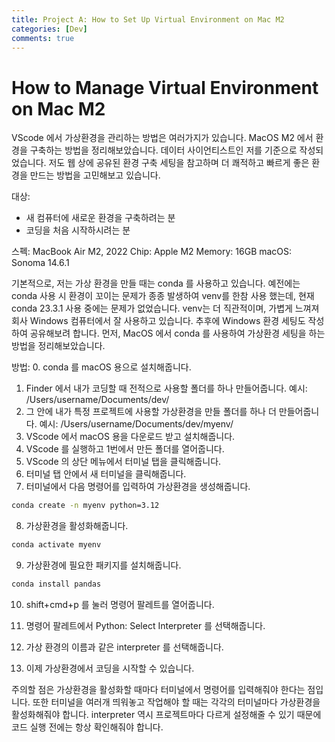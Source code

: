 ```yaml
---
title: Project A: How to Set Up Virtual Environment on Mac M2
categories: [Dev]
comments: true
---
```



# How to Manage Virtual Environment on Mac M2


VScode 에서 가상환경을 관리하는 방법은 여러가지가 있습니다.
MacOS M2 에서 환경을 구축하는 방법을 정리해보았습니다.
데이터 사이언티스트인 저를 기준으로 작성되었습니다.
저도 웹 상에 공유된 환경 구축 세팅을 참고하며 더 쾌적하고 빠르게 좋은 환경을 만드는 방법을 고민해보고 있습니다.

대상:
- 새 컴퓨터에 새로운 환경을 구축하려는 분
- 코딩을 처음 시작하시려는 분

스펙:
MacBook Air M2, 2022
Chip: Apple M2
Memory: 16GB
macOS: Sonoma 14.6.1

기본적으로, 저는 가상 환경을 만들 때는 conda 를 사용하고 있습니다.
예전에는 conda 사용 시 환경이 꼬이는 문제가 종종 발생하여 venv를 한참 사용 했는데, 현재 conda 23.3.1 사용 중에는 문제가 없었습니다.
venv는 더 직관적이며, 가볍게 느껴져 회사 Windows 컴퓨터에서 잘 사용하고 있습니다.
추후에 Windows 환경 세팅도 작성하여 공유해보려 합니다.
먼저, MacOS 에서 conda 를 사용하여 가상환경 세팅을 하는 방법을 정리해보았습니다.

방법:
0. conda 를 macOS 용으로 설치해줍니다.
1. Finder 에서 내가 코딩할 때 전적으로 사용할 폴더를 하나 만들어줍니다. 예시: /Users/username/Documents/dev/
2. 그 안에 내가 특정 프로젝트에 사용할 가상환경을 만들 폴더를 하나 더 만들어줍니다. 예시: /Users/username/Documents/dev/myenv/
3. VScode 에서 macOS 용을 다운로드 받고 설치해줍니다.
4. VScode 를 실행하고 1번에서 만든 폴더를 열어줍니다.
5. VScode 의 상단 메뉴에서 터미널 탭을 클릭해줍니다.
6. 터미널 탭 안에서 새 터미널을 클릭해줍니다.
7. 터미널에서 다음 명령어를 입력하여 가상환경을 생성해줍니다.   

```bash
conda create -n myenv python=3.12
```

8. 가상환경을 활성화해줍니다.

```bash
conda activate myenv
```

9. 가상환경에 필요한 패키지를 설치해줍니다.

```bash
conda install pandas
```

10. shift+cmd+p 를 눌러 명령어 팔레트를 열어줍니다.
11. 명령어 팔레트에서 Python: Select Interpreter 를 선택해줍니다.
12. 가상 환경의 이름과 같은 interpreter 를 선택해줍니다.

13. 이제 가상환경에서 코딩을 시작할 수 있습니다.

주의할 점은 가상환경을 활성화할 때마다 터미널에서 명령어를 입력해줘야 한다는 점입니다.
또한 터미널을 여러개 띄워놓고 작업해야 할 때는 각각의 터미널마다 가상환경을 활성화해줘야 합니다.
interpreter 역시 프로젝트마다 다르게 설정해줄 수 있기 때문에 코드 실행 전에는 항상 확인해줘야 합니다.

